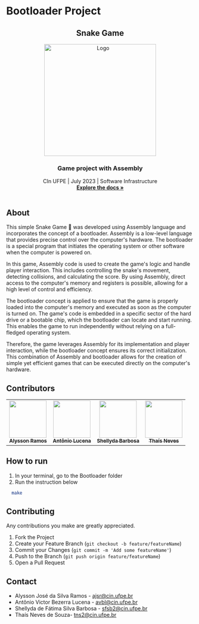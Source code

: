 # Bootloader Project

  <h2 align="center">Snake Game</h2> 
 <p align="center">
    <img src="https://github.com/Shellyda/snake-game-bootloader-project/assets/56198772/d9f177ba-42df-437a-b62d-f6707746c8af" alt="Logo" height="300">
  </a>
  <h3 align="center">Game project with Assembly</h3>

  <p align="center">
    CIn UFPE | July 2023 | Software Infrastructure
    <br />
    <a href="https://github.com/Shellyda/bootloader-project.git"><strong>Explore the docs »</strong></a>
    <br />
    <br />
  </p>
</p>

## About
This simple Snake Game 🐍  was developed using Assembly language and incorporates the concept of a bootloader. 
Assembly is a low-level language that provides precise control over the computer's hardware. 
The bootloader is a special program that initiates the operating system or other software when the computer is powered on.

In this game, Assembly code is used to create the game's logic and handle player interaction. This includes controlling the snake's movement, detecting collisions, and calculating the score. By using Assembly, direct access to the computer's memory and registers is possible, allowing for a high level of control and efficiency.

The bootloader concept is applied to ensure that the game is properly loaded into the computer's memory and executed as soon as the computer is turned on. The game's code is embedded in a specific sector of the hard drive or a bootable chip, which the bootloader can locate and start running. This enables the game to run independently without relying on a full-fledged operating system.

Therefore, the game leverages Assembly for its implementation and player interaction, while the bootloader concept ensures its correct initialization. This combination of Assembly and bootloader allows for the creation of simple yet efficient games that can be executed directly on the computer's hardware.

## Contributors

<table>
  <tr>
 <td align="center"><a href="https://github.com/alyssonramos"><img src="https://avatars.githubusercontent.com/u/84824614?v=4" width="100px;" alt=""/><br /><sub><b>Alysson Ramos</b></sub></a><br/></td>
  
 <td align="center"><a href="https://github.com/lucena564"><img src="https://avatars.githubusercontent.com/u/85140867?v=4" width="100px;" alt=""/><br /><sub><b>Antônio Lucena</b></sub></a><br/></td>

<td align="center"><a href="https://github.com/Shellyda"><img src="https://avatars.githubusercontent.com/u/69990297?v=4" width="100px;" alt=""/><br /><sub><b>Shellyda Barbosa</b></sub></a><br/></td>

<td align="center"><a href="https://github.com/thaisnevest"><img src="https://avatars.githubusercontent.com/u/56198772?v=4" width="100px;" alt=""/><br /><sub><b>Thaís Neves</b></sub></a><br/></td></tr>
 </table>

 ## How to run

1. In your terminal, go to the Bootloader folder
2. Run the instruction below

```sh
  make
```

 ## Contributing
Any contributions you make are greatly appreciated.

1. Fork the Project
2. Create your Feature Branch (`git checkout -b feature/featureName`)
3. Commit your Changes (`git commit -m 'Add some featureName'`)
4. Push to the Branch (`git push origin feature/featureName`)
5. Open a Pull Request

## Contact
- Alysson José da Silva Ramos - ajsr@cin.ufpe.br
- Antônio Victor Bezerra Lucena - avbl@cin.ufpe.br
- Shellyda de Fátima Silva Barbosa - sfsb2@cin.ufpe.br
- Thaís Neves de Souza- tns2@cin.ufpe.br


